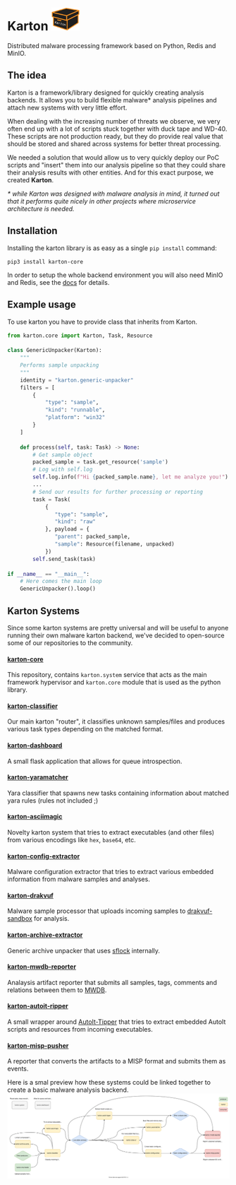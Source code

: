 # Karton <img src="img/logo.png" width="64">

Distributed malware processing framework based on Python, Redis and MinIO.

## The idea

Karton is a framework/library designed for quickly creating analysis backends.
It allows you to build flexible malware* analysis pipelines and attach new systems with very little effort.

When dealing with the increasing number of threats we observe, we very often end up with a lot of scripts stuck together with duck tape and WD-40. These scripts are not production ready, but they do provide real value that should be stored and shared across systems for better threat processing.

We needed a solution that would allow us to very quickly deploy our PoC scripts and "insert" them into our analysis pipeline so that they could share their analysis results with other entities. And for this exact purpose, we created **Karton**.


*\* while Karton was designed with malware analysis in mind, it turned out that it performs quite nicely in other projects where microservice architecture is needed.*


## Installation

Installing the karton library is as easy as a single `pip install` command:

```
pip3 install karton-core
```

In order to setup the whole backend environment you will also need MinIO and Redis, see the [docs](https://karton-core.readthedocs.io/en/latest/getting_started.html#installation) for details.

## Example usage
To use karton you have to provide class that inherits from Karton.


```python
from karton.core import Karton, Task, Resource

class GenericUnpacker(Karton):
    """
    Performs sample unpacking
    """
    identity = "karton.generic-unpacker"
    filters = [
        {
            "type": "sample",
            "kind": "runnable",
            "platform": "win32"
        }
    ]

    def process(self, task: Task) -> None:
        # Get sample object
        packed_sample = task.get_resource('sample')
        # Log with self.log
        self.log.info(f"Hi {packed_sample.name}, let me analyze you!")
        ...
        # Send our results for further processing or reporting
        task = Task(
            {
               "type": "sample",
               "kind": "raw"
            }, payload = {
               "parent": packed_sample,
               "sample": Resource(filename, unpacked)
            })
        self.send_task(task)

if __name__ == "__main__":
    # Here comes the main loop
    GenericUnpacker().loop()
```

## Karton Systems

Since some karton systems are pretty universal and will be useful to anyone running their own malware karton backend, we've decided to open-source some of our repositories to the community.

#### [karton-core](https://github.com/CERT-Polska/karton-core)
This repository, contains `karton.system` service that acts as the main framework hypervisor and `karton.core` module that is used as the python library.

#### [karton-classifier](https://github.com/CERT-Polska/karton-classifier)
Our main karton "router", it classifies unknown samples/files and produces various task types depending on the matched format. 

#### [karton-dashboard](https://github.com/CERT-Polska/karton-dashboard)
A small flask application that allows for queue introspection.

#### [karton-yaramatcher](https://github.com/CERT-Polska/karton-yaramatcher)
Yara classifier that spawns new tasks containing information about matched yara rules (rules not included ;)

#### [karton-asciimagic](https://github.com/CERT-Polska/karton-asciimagic)
Novelty karton system that tries to extract executables (and other files) from various encodings like `hex`, `base64`, etc.

#### [karton-config-extractor](https://github.com/CERT-Polska/karton-config-extractor)
Malware configuration extractor that tries to extract various embedded information from malware samples and analyses.

#### [karton-drakvuf](https://github.com/CERT-Polska/karton-drakvuf)
Malware sample processor that uploads incoming samples to [drakvuf-sandbox](https://github.com/CERT-Polska/drakvuf-sandbox) for analysis.

#### [karton-archive-extractor](https://github.com/CERT-Polska/karton-archive-extractor)
Generic archive unpacker that uses [sflock](https://github.com/hatching/sflock) internally.

#### [karton-mwdb-reporter](https://github.com/CERT-Polska/karton-mwdb-reporter)
Analaysis artifact reporter that submits all samples, tags, comments and relations between them to [MWDB](https://github.com/CERT-Polska/mwdb-core).

#### [karton-autoit-ripper](https://github.com/CERT-Polska/karton-autoit-ripper)
A small wrapper around [AutoIt-Tipper](https://github.com/nazywam/AutoIt-Ripper) that tries to extract embedded AutoIt scripts and resources from incoming executables.

#### [karton-misp-pusher](https://github.com/CERT-Polska/karton-misp-pusher)
A reporter that converts the artifacts to a MISP format and submits them as events.


Here is a smal preview how these systems could be linked together to create a basic malware analysis backend.
![](img/karton-systems.svg)
